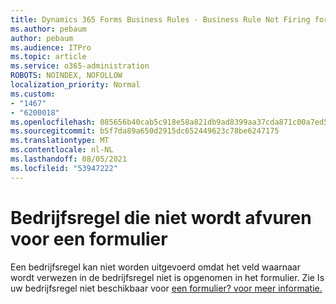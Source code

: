 ```yaml
---
title: Dynamics 365 Forms Business Rules - Business Rule Not Firing for a Form
ms.author: pebaum
author: pebaum
ms.audience: ITPro
ms.topic: article
ms.service: o365-administration
ROBOTS: NOINDEX, NOFOLLOW
localization_priority: Normal
ms.custom:
- "1467"
- "6200018"
ms.openlocfilehash: 085656b40cab5c918e58a821db9ad8399aa37cda871c00a7ed51411c4b733576
ms.sourcegitcommit: b5f7da89a650d2915dc652449623c78be6247175
ms.translationtype: MT
ms.contentlocale: nl-NL
ms.lasthandoff: 08/05/2021
ms.locfileid: "53947222"
---
```

# <a name="business-rule-not-firing-for-a-form"></a>Bedrijfsregel die niet wordt afvuren voor een formulier

Een bedrijfsregel kan niet worden uitgevoerd omdat het veld waarnaar wordt verwezen in de bedrijfsregel niet is opgenomen in het formulier. Zie Is uw bedrijfsregel niet beschikbaar voor [een formulier? voor meer informatie.](https://docs.microsoft.com/powerapps/maker/model-driven-apps/create-business-rules-recommendations-apply-logic-form#is-your-business-rule-not-firing-for-a-form)
